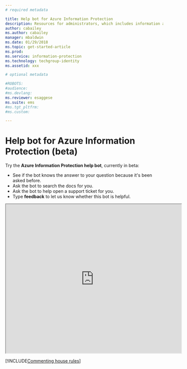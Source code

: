 ```yaml
---
# required metadata

title: Help bot for Azure Information Protection
description: Resources for administrators, which includes information about new releases, support options, and how to contact Microsoft to report a problem. 
author: cabailey
ms.author: cabailey
manager: mbaldwin
ms.date: 01/29/2018
ms.topic: get-started-article
ms.prod:
ms.service: information-protection
ms.technology: techgroup-identity
ms.assetid: xxx

# optional metadata

#ROBOTS:
#audience:
#ms.devlang:
ms.reviewer: esaggese
ms.suite: ems
#ms.tgt_pltfrm:
#ms.custom:

---
```


# Help bot for Azure Information Protection (beta)

Try the **Azure Information Protection help bot**, currently in beta:

- See if the bot knows the answer to your question because it's been asked before.
- Ask the bot to search the docs for you.
- Ask the bot to help open a support ticket for you.
- Type **feedback** to let us know whether this bot is helpful.


<iframe width="560" height="475" src="https://webchat.botframework.com/embed/AIPformalBOT?s=SwZOTnCyj6w.cwA.zYE.Wdf87z08R7NHjtaev84v0nLC0urEfQJ2_5bUgvtIR9Q"></iframe>


[!INCLUDE[Commenting house rules](../includes/houserules.md)]
